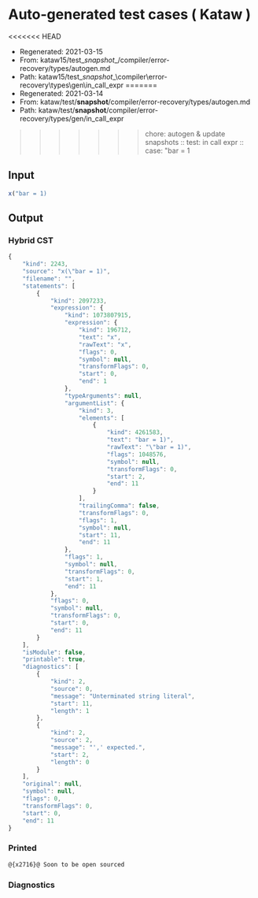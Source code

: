 # Auto-generated test cases ( Kataw )
<<<<<<< HEAD
- Regenerated: 2021-03-15
- From: kataw15/test\__snapshot__/compiler/error-recovery/types/autogen.md
- Path: kataw15/test\__snapshot__\compiler\error-recovery\types\gen\in_call_expr
=======
- Regenerated: 2021-03-14
- From: kataw/test/__snapshot__/compiler/error-recovery/types/autogen.md
- Path: kataw/test/__snapshot__/compiler/error-recovery/types/gen/in_call_expr
>>>>>>> chore: autogen & update snapshots
> :: test: in call expr
> :: case: "bar = 1
## Input

`````js
x("bar = 1)
`````

## Output

### Hybrid CST

```javascript
{
    "kind": 2243,
    "source": "x(\"bar = 1)",
    "filename": "",
    "statements": [
        {
            "kind": 2097233,
            "expression": {
                "kind": 1073807915,
                "expression": {
                    "kind": 196712,
                    "text": "x",
                    "rawText": "x",
                    "flags": 0,
                    "symbol": null,
                    "transformFlags": 0,
                    "start": 0,
                    "end": 1
                },
                "typeArguments": null,
                "argumentList": {
                    "kind": 3,
                    "elements": [
                        {
                            "kind": 4261583,
                            "text": "bar = 1)",
                            "rawText": "\"bar = 1)",
                            "flags": 1048576,
                            "symbol": null,
                            "transformFlags": 0,
                            "start": 2,
                            "end": 11
                        }
                    ],
                    "trailingComma": false,
                    "transformFlags": 0,
                    "flags": 1,
                    "symbol": null,
                    "start": 11,
                    "end": 11
                },
                "flags": 1,
                "symbol": null,
                "transformFlags": 0,
                "start": 1,
                "end": 11
            },
            "flags": 0,
            "symbol": null,
            "transformFlags": 0,
            "start": 0,
            "end": 11
        }
    ],
    "isModule": false,
    "printable": true,
    "diagnostics": [
        {
            "kind": 2,
            "source": 0,
            "message": "Unterminated string literal",
            "start": 11,
            "length": 1
        },
        {
            "kind": 2,
            "source": 2,
            "message": "',' expected.",
            "start": 2,
            "length": 0
        }
    ],
    "original": null,
    "symbol": null,
    "flags": 0,
    "transformFlags": 0,
    "start": 0,
    "end": 11
}
```

### Printed

```javascript
@{x2716}@ Soon to be open sourced
```

### Diagnostics

```javascript

```

